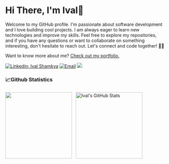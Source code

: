 # Hi There, I'm Ival👋

Welcome to my GitHub profile. I'm passionate about software development and I love building cool projects. 
I am always eager to learn new technologies and improve my skills.
Feel free to explore my repositories, and if you have any questions or want to collaborate on something interesting, don't hesitate to reach out. Let's connect and code together! 🙌😄

Want to know more about me? [Check out my portfolio.](https://ivalshamkya.com/)

[![Linkedin: Ival Shamkya](https://img.shields.io/badge/-Ival%20Shamkya-blue?logo=Linkedin&logoColor=white&link=https://www.linkedin.com/in/ival-shamkya/)](https://www.linkedin.com/in/ival-shamkya/)
<a href="mailto:ivalshamkya@gmail.com"><img alt="Email" src="https://img.shields.io/badge/Email-ivalshamkya-eb2a1c?logo=gmail"></a>
[![](https://komarev.com/ghpvc/?username=ivalshamkya&color=5523de&label=Profile%20Views)](https://github.com/ivalshamkya/ivalshamkya)

### 📈Github Statistics
<div>
  <img align="center" height="210" src="https://github-readme-stats.vercel.app/api/top-langs/?username=ivalshamkya&layout=compact&theme=react&hide=php&langs_count=6&title_color=ffffff&text_color=c9cacc&icon_color=4AB097&bg_color=212121" />
  <img align="center" height="210" style="margin:0.5rem" src="https://github-readme-stats.vercel.app/api?username=ivalshamkya&show_icons=true&line_height=27&layout=compact&theme=react&count_private=true&title_color=ffffff&text_color=c9cacc&bg_color=212121" alt="Ival's GitHub Stats" />
</div>
<!--
**ivalshamkya/ivalshamkya** is a ✨ _special_ ✨ repository because its `README.md` (this file) appears on your GitHub profile.

Here are some ideas to get you started:

- 🔭 I’m currently working on ...
- 🌱 I’m currently learning ...
- 👯 I’m looking to collaborate on ...
- 🤔 I’m looking for help with ...
- 💬 Ask me about ...
- 📫 How to reach me: ...
- 😄 Pronouns: ...
- ⚡ Fun fact: ...
-->

